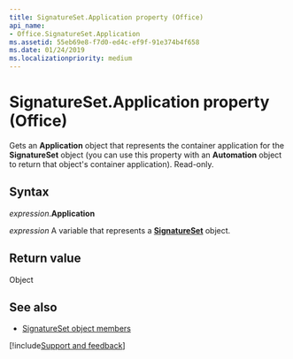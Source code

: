 ```yaml
---
title: SignatureSet.Application property (Office)
api_name:
- Office.SignatureSet.Application
ms.assetid: 55eb69e8-f7d0-ed4c-ef9f-91e374b4f658
ms.date: 01/24/2019
ms.localizationpriority: medium
---
```



# SignatureSet.Application property (Office)

Gets an **Application** object that represents the container application for the **SignatureSet** object (you can use this property with an **Automation** object to return that object's container application). Read-only.


## Syntax

_expression_.**Application**

_expression_ A variable that represents a **[SignatureSet](Office.SignatureSet.md)** object.


## Return value

Object


## See also

- [SignatureSet object members](overview/Library-Reference/signatureset-members-office.md)



[!include[Support and feedback](~/includes/feedback-boilerplate.md)]